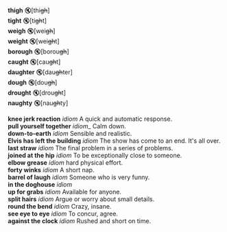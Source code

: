 
__thigh__ :mute:[thi~~gh~~]  
__tight__ :mute:[ti~~gh~~t]  
__weigh__ :mute:[wei~~gh~~]  
__weight__ :mute:[wei~~gh~~t]  
__borough__ :mute:[borou~~gh~~]  
__caught__ :mute:[cau~~gh~~t]  
__daughter__ :mute:[dau~~gh~~ter]  
__dough__ :mute:[dou~~gh~~]  
__drought__ :mute:[drou~~gh~~t]  
__naughty__ :mute:[nau~~gh~~ty]  

__knee jerk reaction__ _idiom_ A quick and automatic response.  
__pull yourself together__ _idiom__ Calm down.  
__down-to-earth__ _idiom_ Sensible and realistic.  
__Elvis has left the building__ _idiom_ The show has come to an end. It's all over.  
__last straw__ _idiom_ The final problem in a series of problems.  
__joined at the hip__ _idiom_ To be exceptionally close to someone.  
__elbow grease__ _idiom_ hard physical effort.  
__forty winks__ _idiom_ A short nap.  
__barrel of laugh__ _idiom_ Someone who is very funny.  
__in the doghouse__ _idiom_  
__up for grabs__ _idiom_ Available for anyone.  
__split hairs__ _idiom_ Argue or worry about small details.  
__round the bend__ _idiom_ Crazy, insane.  
__see eye to eye__ _idiom_ To concur, agree.  
__against the clock__ _idiom_ Rushed and short on time.  
